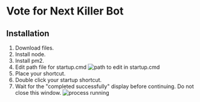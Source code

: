 # Vote for Next Killer Bot

## Installation

1. Download files.
2. Install node.
3. Install pm2.
4. Edit path file for startup.cmd ![path to edit in startup.cmd](https://github.com/hooleymcknight/chris-killers-bot/blob/main/startup.cmd)
5. Place your shortcut.
6. Double click your startup shortcut.
7. Wait for the "completed successfully" display before continuing. Do not close this window. ![process running](https://github.com/hooleymcknight/chris-killers-bot/blob/main/page_running.png)